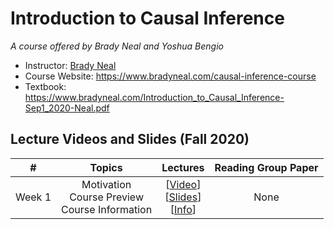 # Introduction to Causal Inference
*A course offered by Brady Neal and Yoshua Bengio*

- Instructor: [Brady Neal](https://www.bradyneal.com/aboutme)
- Course Website: https://www.bradyneal.com/causal-inference-course
- Textbook: https://www.bradyneal.com/Introduction_to_Causal_Inference-Sep1_2020-Neal.pdf

## Lecture Videos and Slides (Fall 2020)

|#|Topics|Lectures|Reading Group Paper|
|:---:|:---:|:---:|:---:|
|Week 1|Motivation<br>Course Preview<br>Course Information|[[Video](https://www.youtube.com/watch?v=CfzO4IEMVUk)]<br>[[Slides](https://www.bradyneal.com/slides/1%20-%20A%20Brief%20Introduction%20to%20Causal%20Inference.pdf)]<br>[[Info](https://www.youtube.com/watch?v=xj-tzrm5Src&list=PLoazKTcS0Rzb6bb9L508cyJ1z-U9iWkA0&index=6)]|None|
